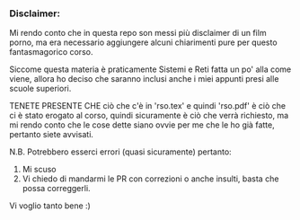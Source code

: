 ### Disclaimer:

Mi rendo conto che in questa repo son messi più disclaimer di un film porno,
ma era necessario aggiungere alcuni chiarimenti pure per questo fantasmagorico corso.

Siccome questa materia è praticamente Sistemi e Reti fatta un po' alla come viene, 
allora ho deciso che saranno inclusi anche i miei appunti presi alle scuole superiori.

TENETE PRESENTE CHE ciò che c'è in 'rso.tex' e quindi 'rso.pdf' è ciò che ci è stato
erogato al corso, quindi sicuramente è ciò che verrà richiesto, ma mi rendo conto
che le cose dette siano ovvie per me che le ho già fatte, pertanto siete avvisati.

N.B.
Potrebbero esserci errori (quasi sicuramente) pertanto:
1) Mi scuso 
2) Vi chiedo di mandarmi le PR con correzioni o anche insulti, basta che possa correggerli.


Vi voglio tanto bene :) 